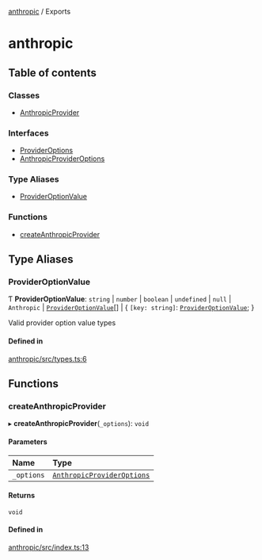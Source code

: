 <!-- 
 ⚠️  AUTO-GENERATED FILE - DO NOT EDIT MANUALLY
 This file is automatically generated by scripts/docs-generator.js
 To make changes, edit the source TypeScript files or update the generator script
-->

[anthropic](../) / Exports

# anthropic

## Table of contents

### Classes

- [AnthropicProvider](classes/AnthropicProvider)

### Interfaces

- [ProviderOptions](interfaces/ProviderOptions)
- [AnthropicProviderOptions](interfaces/AnthropicProviderOptions)

### Type Aliases

- [ProviderOptionValue](#provideroptionvalue)

### Functions

- [createAnthropicProvider](#createanthropicprovider)

## Type Aliases

### ProviderOptionValue

Ƭ **ProviderOptionValue**: `string` \| `number` \| `boolean` \| `undefined` \| ``null`` \| `Anthropic` \| [`ProviderOptionValue`](#provideroptionvalue)[] \| \{ `[key: string]`: [`ProviderOptionValue`](#provideroptionvalue);  }

Valid provider option value types

#### Defined in

[anthropic/src/types.ts:6](https://github.com/woojubb/robota/blob/87419dbb26faf50d7f1d60ae717fbe215743d1f6/packages/anthropic/src/types.ts#L6)

## Functions

### createAnthropicProvider

▸ **createAnthropicProvider**(`_options`): `void`

#### Parameters

| Name | Type |
| :------ | :------ |
| `_options` | [`AnthropicProviderOptions`](interfaces/AnthropicProviderOptions) |

#### Returns

`void`

#### Defined in

[anthropic/src/index.ts:13](https://github.com/woojubb/robota/blob/87419dbb26faf50d7f1d60ae717fbe215743d1f6/packages/anthropic/src/index.ts#L13)
